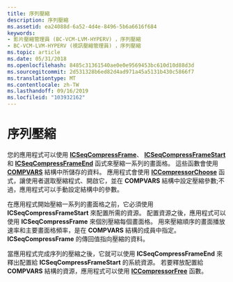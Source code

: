 ```yaml
---
title: 序列壓縮
description: 序列壓縮
ms.assetid: ea24088d-6a52-4d4e-8496-5b6a6616f684
keywords:
- 影片壓縮管理員 (BC-VCM-LVM-HYPERV) ，序列壓縮
- BC-VCM-LVM-HYPERV (視訊壓縮管理員) ，序列壓縮
ms.topic: article
ms.date: 05/31/2018
ms.openlocfilehash: 8485c31361540ae0e0e9569453bc610d10d88d3d
ms.sourcegitcommit: 2d531328b6ed82d4ad971a45a5131b430c5866f7
ms.translationtype: MT
ms.contentlocale: zh-TW
ms.lasthandoff: 09/16/2019
ms.locfileid: "103932162"
---
```

# <a name="sequence-compression"></a>序列壓縮

您的應用程式可以使用 [**ICSeqCompressFrame**](/windows/desktop/api/Vfw/nf-vfw-icseqcompressframe)、 [**ICSeqCompressFrameStart**](/windows/desktop/api/Vfw/nf-vfw-icseqcompressframestart)和 [**ICSeqCompressFrameEnd**](/windows/desktop/api/Vfw/nf-vfw-icseqcompressframeend) 函式來壓縮一系列的畫面格。 這些函數會使用 [**COMPVARS**](/windows/desktop/api/Vfw/ns-vfw-compvars) 結構中所儲存的資料。 應用程式會使用 [**ICCompressorChoose**](/windows/desktop/api/Vfw/nf-vfw-iccompressorchoose) 函式，讓使用者選取壓縮程式、開啟它，並在 **COMPVARS** 結構中設定壓縮參數;不過，應用程式可以手動設定結構中的參數。

在應用程式開始壓縮一系列的畫面格之前，它必須使用 **ICSeqCompressFrameStart** 來配置所需的資源。 配置資源之後，應用程式可以使用 **ICSeqCompressFrame** 來個別壓縮每個畫面格。 用來壓縮順序的畫面播放速率和主要畫面格頻率，是在 **COMPVARS** 結構的成員中指定。 **ICSeqCompressFrame** 的傳回值指向壓縮的資料。

當應用程式完成序列的壓縮之後，它就可以使用 **ICSeqCompressFrameEnd** 來釋出配置給 **ICSeqCompressFrameStart** 的系統資源。 若要釋放配置給 **COMPVARS** 結構的資源，應用程式可以使用 [**ICCompressorFree**](/windows/desktop/api/Vfw/nf-vfw-iccompressorfree) 函數。

 

 




